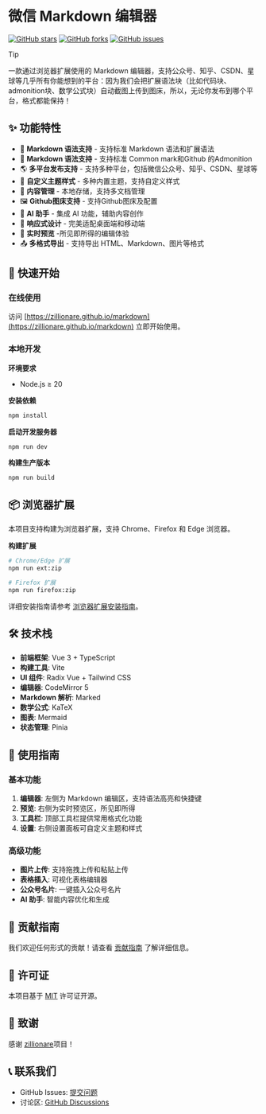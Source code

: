 # 微信 Markdown 编辑器

[![GitHub stars](https://img.shields.io/github/stars/zillionare/marktwain?style=flat-square)](https://github.com/zillionare/marktwain/stargazers)
[![GitHub forks](https://img.shields.io/github/forks/zillionare/marktwain?style=flat-square)](https://github.com/zillionare/marktwain/network)
[![GitHub issues](https://img.shields.io/github/issues/zillionare/marktwain?style=flat-square)](https://github.com/zillionare/marktwain/issues)

> [!tip]
> 一款通过浏览器扩展使用的 Markdown 编辑器，支持公众号、知乎、CSDN、星球等几乎所有你能想到的平台：因为我们会把扩展语法块（比如代码块、admonition块、数学公式块）自动截图上传到图床，所以，无论你发布到哪个平台，格式都能保持！

## ✨ 功能特性

- 📝 **Markdown 语法支持** - 支持标准 Markdown 语法和扩展语法
- 📝 **Markdown 语法支持** - 支持标准 Common mark和Github 的Admonition
- 🌎 **多平台发布支持** - 支持多种平台，包括微信公众号、知乎、CSDN、星球等
- 🎨 **自定义主题样式** - 多种内置主题，支持自定义样式
- 📁 **内容管理** - 本地存储，支持多文档管理
- 🖼️ **Github图床支持** - 支持Github图床及配置
- 🤖 **AI 助手** - 集成 AI 功能，辅助内容创作
- 📱 **响应式设计** - 完美适配桌面端和移动端
- 🔄 **实时预览** -所见即所得的编辑体验
- 📤 **多格式导出** - 支持导出 HTML、Markdown、图片等格式

## 🚀 快速开始

### 在线使用

访问 [https://zillionare.github.io/markdown](https://zillionare.github.io/markdown) 立即开始使用。

### 本地开发

**环境要求**

- Node.js ≥ 20

**安装依赖**

```bash
npm install
```

**启动开发服务器**

```bash
npm run dev
```

**构建生产版本**

```bash
npm run build
```

## 📦 浏览器扩展

本项目支持构建为浏览器扩展，支持 Chrome、Firefox 和 Edge 浏览器。

**构建扩展**

```bash
# Chrome/Edge 扩展
npm run ext:zip

# Firefox 扩展
npm run firefox:zip
```

详细安装指南请参考 [浏览器扩展安装指南](BROWSER_EXTENSION_GUIDE.md)。

## 🛠️ 技术栈

- **前端框架**: Vue 3 + TypeScript
- **构建工具**: Vite
- **UI 组件**: Radix Vue + Tailwind CSS
- **编辑器**: CodeMirror 5
- **Markdown 解析**: Marked
- **数学公式**: KaTeX
- **图表**: Mermaid
- **状态管理**: Pinia

## 📖 使用指南

### 基本功能

1. **编辑器**: 左侧为 Markdown 编辑区，支持语法高亮和快捷键
2. **预览**: 右侧为实时预览区，所见即所得
3. **工具栏**: 顶部工具栏提供常用格式化功能
4. **设置**: 右侧设置面板可自定义主题和样式

### 高级功能

- **图片上传**: 支持拖拽上传和粘贴上传
- **表格插入**: 可视化表格编辑器
- **公众号名片**: 一键插入公众号名片
- **AI 助手**: 智能内容优化和生成

## 🤝 贡献指南

我们欢迎任何形式的贡献！请查看 [贡献指南](CONTRIBUTING.md) 了解详细信息。

## 📄 许可证

本项目基于 [MIT](LICENSE) 许可证开源。

## 🙏 致谢

感谢 [zillionare](https://github.com/zillionare/md)项目！

## 📞 联系我们

- GitHub Issues: [提交问题](https://github.com/zillionare/marktwain/issues)
- 讨论区: [GitHub Discussions](https://github.com/zillionare/marktwain/discussions)
